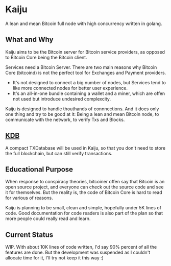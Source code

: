 Kaiju
=====

A lean and mean Bitcoin full node with high concurrency written in golang.

What and Why
-----

Kaiju aims to be the Bitcoin server for Bitcoin service providers, as opposed to Bitcoin Core being the Bitcoin client.

Services need a Bitcoin Server. There are two main reasons why Bitcoin Core (bitcoind) is not the perfect tool for Exchanges and Payment providers.
- It's not designed to connect a big number of nodes, but Services tend to like more connected nodes for better user experience.
- It's an all-in-one bundle containing a wallet and a miner, which are offen not used but introduce undesired complexcity.

Kaiju is designed to handle thouthands of connnections. And it does only one thing and try to be good at it: Being a lean and mean Bitcoin node, to communicate with the network, to verify Txs and Blocks.

<a href="https://github.com/oxfeeefeee/kaiju/blob/master/KDB.md" title="KDB">KDB</a>
----

A compact TXDatabase will be used in Kaiju, so that you don't need to store the full blockchain, but can still verify transactions.

Educational Purpose
----

When response to conspiracy theories, bitcoiner offen say that Bitcoin is an open source project, and everyone can check out the source code and see it for themselves. But the reality is, the code of Bitcoin Core is hard to read for various of reasons.

Kaiju is planning to be small, clean and simple, hopefully under 5K lines of code. Good documentation for code readers is also part of the plan so that more people could really read and learn.

Current Status
---
WIP. With about 10K lines of code written, I'd say 90% percent of all the features are done. But the development was suspended as I couldn't allocate time for it, I'll try not keep it this way :) 